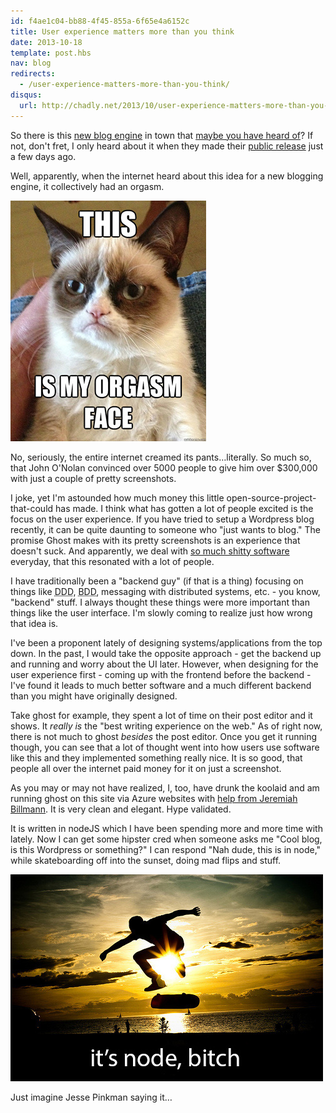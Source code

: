 ```yaml
---
id: f4ae1c04-bb88-4f45-855a-6f65e4a6152c
title: User experience matters more than you think
date: 2013-10-18
template: post.hbs
nav: blog
redirects:
  - /user-experience-matters-more-than-you-think/
disqus:
  url: http://chadly.net/2013/10/user-experience-matters-more-than-you-think/
---
```


So there is this [new blog engine](http://ghost.org/) in town that [maybe you have heard of](http://www.kickstarter.com/projects/johnonolan/ghost-just-a-blogging-platform)? If not, don't fret, I only heard about it when they made their [public release](http://blog.ghost.org/public-launch/) just a few days ago.

Well, apparently, when the internet heard about this idea for a new blogging engine, it collectively had an orgasm.

![internet orgasm](grumpy-cat-orgasm.jpg)

No, seriously, the entire internet creamed its pants…literally. So much so, that John O'Nolan convinced over 5000 people to give him over $300,000 with just a couple of pretty screenshots.

I joke, yet I'm astounded how much money this little open-source-project-that-could has made. I think what has gotten a lot of people excited is the focus on the user experience. If you have tried to setup a Wordpress blog recently, it can be quite daunting to someone who "just wants to blog." The promise Ghost makes with its pretty screenshots is an experience that doesn't suck. And apparently, we deal with [so much shitty software](/we-make-shitty-software-and-so-do-you/) everyday, that this resonated with a lot of people.

I have traditionally been a "backend guy" (if that is a thing) focusing on things like <abbr title="Domain Driven Design">DDD</abbr>, <abbr title="Behavior Driven Development">BDD</abbr>, messaging with distributed systems, etc. - you know, "backend" stuff. I always thought these things were more important than things like the user interface. I'm slowly coming to realize just how wrong that idea is.

I've been a proponent lately of designing systems/applications from the top down. In the past, I would take the opposite approach - get the backend up and running and worry about the UI later. However, when designing for the user experience first - coming up with the frontend before the backend - I've found it leads to much better software and a much different backend than you might have originally designed.

Take ghost for example, they spent a lot of time on their post editor and it shows. It _really is_ the "best writing experience on the web." As of right now, there is not much to ghost _besides_ the post editor. Once you get it running though, you can see that a lot of thought went into how users use software like this and they implemented something really nice. It is so good, that people all over the internet paid money for it on just a screenshot.

As you may or may not have realized, I, too, have drunk the koolaid and am running ghost on this site via Azure websites with [help from Jeremiah Billmann](http://www.jbillmann.com/installing-ghost-on-azure-web-sites/). It is very clean and elegant. Hype validated.

It is written in nodeJS which I have been spending more and more time with lately. Now I can get some hipster cred when someone asks me "Cool blog, is this Wordpress or something?" I can respond "Nah dude, this is in node," while skateboarding off into the sunset, doing mad flips and stuff.

![skateboarding off into the sunset with node](skateboard.jpg)

Just imagine Jesse Pinkman saying it…